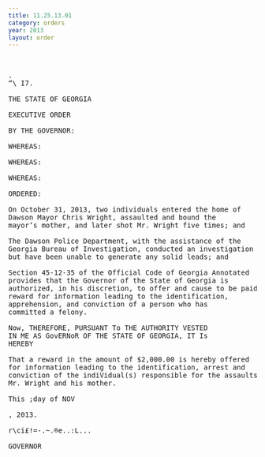 ```yaml
---
title: 11.25.13.01
category: orders
year: 2013
layout: order
---
```


<pre> 

.
“\ I7.

THE STATE OF GEORGIA

EXECUTIVE ORDER

BY THE GOVERNOR:

WHEREAS:

WHEREAS:

WHEREAS:

ORDERED:

On October 31, 2013, two individuals entered the home of
Dawson Mayor Chris Wright, assaulted and bound the
mayor’s mother, and later shot Mr. Wright five times; and

The Dawson Police Department, with the assistance of the
Georgia Bureau of Investigation, conducted an investigation
but have been unable to generate any solid leads; and

Section 45-12-35 of the Official Code of Georgia Annotated
provides that the Governor of the State of Georgia is
authorized, in his discretion, to offer and cause to be paid a
reward for information leading to the identification,
apprehension, and conviction of a person who has
committed a felony.

Now, THEREFORE, PURSUANT To THE AUTHORITY VESTED
IN ME AS GovERNoR OF THE STATE OF GEORGIA, IT Is
HEREBY

That a reward in the amount of $2,000.00 is hereby offered
for information leading to the identification, arrest and
conviction of the indiVidual(s) responsible for the assaults on
Mr. Wright and his mother.

This ;day of NOV

, 2013.

r\ci£!=-.~.®e..:L...

GOVERNOR

</pre>
